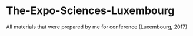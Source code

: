 # The-Expo-Sciences-Luxembourg
All materials that were prepared by me for conference (Luxembourg, 2017)
